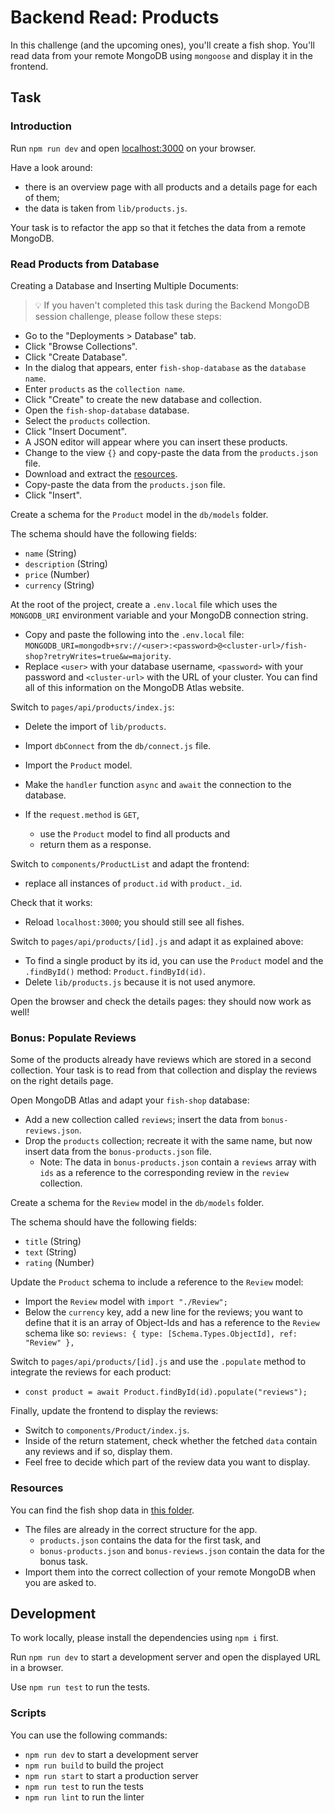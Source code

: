 # Backend Read: Products

In this challenge (and the upcoming ones), you'll create a fish shop.
You'll read data from your remote MongoDB using `mongoose` and display it in the frontend.

## Task

### Introduction

Run `npm run dev` and open [localhost:3000](http://localhost:3000) on your browser.

Have a look around:

-   there is an overview page with all products and a details page for each of them;
-   the data is taken from `lib/products.js`.

Your task is to refactor the app so that it fetches the data from a remote MongoDB.

### Read Products from Database

Creating a Database and Inserting Multiple Documents:

> 💡 If you haven't completed this task during the Backend MongoDB session challenge, please follow these steps:

-   Go to the "Deployments > Database" tab.
-   Click "Browse Collections".
-   Click "Create Database".
-   In the dialog that appears, enter `fish-shop-database` as the `database name`.
-   Enter `products` as the `collection name`.
-   Click "Create" to create the new database and collection.
-   Open the `fish-shop-database` database.
-   Select the `products` collection.
-   Click "Insert Document".
-   A JSON editor will appear where you can insert these products.
-   Change to the view `{}` and copy-paste the data from the `products.json` file.
-   Download and extract the [resources](https://github.com/neuefische/web-exercises/blob/main/sessions/backend-read/products/README.md#resources).
-   Copy-paste the data from the `products.json` file.
-   Click "Insert".

Create a schema for the `Product` model in the `db/models` folder.

The schema should have the following fields:

-   `name` (String)
-   `description` (String)
-   `price` (Number)
-   `currency` (String)

At the root of the project, create a `.env.local` file which uses the `MONGODB_URI` environment variable and your MongoDB connection string.

-   Copy and paste the following into the `.env.local` file: `MONGODB_URI=mongodb+srv://<user>:<password>@<cluster-url>/fish-shop?retryWrites=true&w=majority`.
-   Replace `<user>` with your database username, `<password>` with your password and `<cluster-url>` with the URL of your cluster. You can find all of this information on the MongoDB Atlas website.

Switch to `pages/api/products/index.js`:

-   Delete the import of `lib/products`.
-   Import `dbConnect` from the `db/connect.js` file.
-   Import the `Product` model.
-   Make the `handler` function `async` and `await` the connection to the database.
-   If the `request.method` is `GET`,

    -   use the `Product` model to find all products and
    -   return them as a response.

Switch to `components/ProductList` and adapt the frontend:

-   replace all instances of `product.id` with `product._id`.

Check that it works:

-   Reload `localhost:3000`; you should still see all fishes.

Switch to `pages/api/products/[id].js` and adapt it as explained above:

-   To find a single product by its id, you can use the `Product` model and the `.findById()` method: `Product.findById(id)`.
-   Delete `lib/products.js` because it is not used anymore.

Open the browser and check the details pages: they should now work as well!

### Bonus: Populate Reviews

Some of the products already have reviews which are stored in a second collection. Your task is to read from that collection and display the reviews on the right details page.

Open MongoDB Atlas and adapt your `fish-shop` database:

-   Add a new collection called `reviews`; insert the data from `bonus-reviews.json`.
-   Drop the `products` collection; recreate it with the same name, but now insert data from the `bonus-products.json` file.
    -   Note: The data in `bonus-products.json` contain a `reviews` array with `ids` as a reference to the corresponding review in the `review` collection.

Create a schema for the `Review` model in the `db/models` folder.

The schema should have the following fields:

-   `title` (String)
-   `text` (String)
-   `rating` (Number)

Update the `Product` schema to include a reference to the `Review` model:

-   Import the `Review` model with `import "./Review";`
-   Below the `currency` key, add a new line for the reviews; you want to define that it is an array of Object-Ids and has a reference to the `Review` schema like so: `reviews: { type: [Schema.Types.ObjectId], ref: "Review" },`

Switch to `pages/api/products/[id].js` and use the `.populate` method to integrate the reviews for each product:

-   `const product = await Product.findById(id).populate("reviews");`

Finally, update the frontend to display the reviews:

-   Switch to `components/Product/index.js`.
-   Inside of the return statement, check whether the fetched `data` contain any reviews and if so, display them.
-   Feel free to decide which part of the review data you want to display.

### Resources

You can find the fish shop data in [this folder](./resources/).

-   The files are already in the correct structure for the app.
    -   `products.json` contains the data for the first task, and
    -   `bonus-products.json` and `bonus-reviews.json` contain the data for the bonus task.
-   Import them into the correct collection of your remote MongoDB when you are asked to.

## Development

To work locally, please install the dependencies using `npm i` first.

Run `npm run dev` to start a development server and open the displayed URL in a browser.

Use `npm run test` to run the tests.

### Scripts

You can use the following commands:

-   `npm run dev` to start a development server
-   `npm run build` to build the project
-   `npm run start` to start a production server
-   `npm run test` to run the tests
-   `npm run lint` to run the linter
